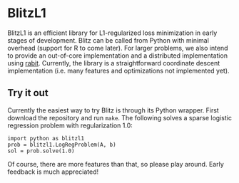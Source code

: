 # BlitzL1

BlitzL1 is an efficient library for L1-regularized loss minimization in early stages of development.  Blitz can be called from Python with minimal overhead (support for R to come later).  For larger problems, we also intend to provide an out-of-core implementation and a distributed implementation using [rabit](https://github.com/tqchen/rabit).  Currently, the library is a straightforward coordinate descent implementation (i.e. many features and optimizations not implemented yet).

## Try it out

Currently the easiest way to try Blitz is through its Python wrapper.  First download the repository and run `make`.  The following solves a sparse logistic regression problem with regularization 1.0:
```
import python as blitzl1
prob = blitzl1.LogRegProblem(A, b)
sol = prob.solve(1.0)
```
Of course, there are more features than that, so please play around.  Early feedback is much appreciated!
